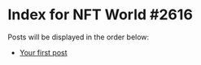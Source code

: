 # Index for NFT World #2616
Posts will be displayed in the order below:

- [Your first post](./001-first.md)

